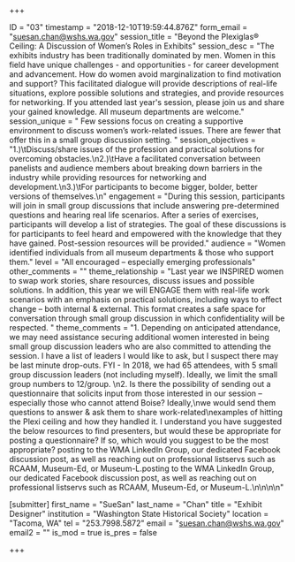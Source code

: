 +++

ID = "03"
timestamp = "2018-12-10T19:59:44.876Z"
form_email = "suesan.chan@wshs.wa.gov"
session_title = "Beyond the Plexiglas® Ceiling:  A Discussion of Women’s Roles in Exhibits"
session_desc = "The exhibits industry has been traditionally dominated by men. Women in this field have unique challenges - and opportunities - for career development and advancement. How do women avoid marginalization to find motivation and support? This facilitated dialogue will provide descriptions of real-life situations, explore possible solutions and strategies, and provide resources for networking. If you attended last year's session, please join us and share your gained knowledge. All museum departments are welcome."
session_unique = " Few sessions focus on creating a supportive environment to discuss women’s work-related issues.  There are fewer that offer this in a small group discussion setting. "
session_objectives = "1.)\tDiscuss/share issues of the profession and practical solutions for overcoming obstacles.\n2.)\tHave a facilitated conversation between panelists and audience members about breaking down barriers in the industry while providing resources for networking and development.\n3.)\tFor participants to become bigger, bolder, better versions of themselves.\n"
engagement = "During this session, participants will join in small group discussions that include answering pre-determined questions and hearing real life scenarios.  After a series of exercises, participants will develop a list of strategies.  The goal of these discussions is for participants to feel heard and empowered with the knowledge that they have gained.  Post-session resources will be provided."
audience = "Women identified individuals from all museum departments & those who support them."
level = "All encouraged – especially emerging professionals"
other_comments = ""
theme_relationship = "Last year we INSPIRED women to swap work stories, share resources, discuss issues and possible solutions. In addition, this year we will ENGAGE them with real-life work scenarios with an emphasis on practical solutions, including ways to effect change – both internal & external. This format creates a safe space for conversation through small group discussion in which confidentiality will be respected.   "
theme_comments = "1. Depending on anticipated attendance, we may need assistance securing additional women interested in being small group discussion leaders who are also committed to attending the session. I have a list of leaders I would like to ask, but I suspect there may be last minute drop-outs. FYI - In 2018, we had 65 attendees, with 5 small group discussion leaders (not including myself). Ideally, we limit the small group numbers to 12/group. \n2. Is there the possibility of sending out a questionnaire that solicits input from those interested in our session – especially those who cannot attend Boise?  Ideally,\nwe would send them questions to answer & ask them to share work-related\nexamples of hitting the Plexi ceiling and how they handled it.    I understand you have suggested the below resources to find presenters, but would these be appropriate for posting a questionnaire?  If so, which would you suggest to be the most appropriate?   posting to the WMA LinkedIn Group, our dedicated Facebook discussion post, as well as reaching out on professional listservs such as RCAAM, Museum-Ed, or Museum-L.posting to the WMA LinkedIn Group, our dedicated Facebook discussion post, as well as reaching out on professional listservs such as RCAAM, Museum-Ed, or Museum-L.\n\n\n\n"

[submitter]
first_name = "SueSan"
last_name = "Chan"
title = "Exhibit Designer"
institution = "Washington State Historical Society"
location = "Tacoma, WA"
tel = "253.7998.5872"
email = "suesan.chan@wshs.wa.gov"
email2 = ""
is_mod = true
is_pres = false

+++
